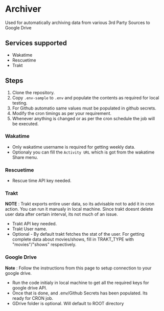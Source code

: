 # Archiver
Used for automatically archiving data from various 3rd Party Sources to Google Drive

## Services supported 
* Wakatime
* Rescuetime
* Trakt

## Steps
1. Clone the repository.
2. Copy `.env-sample` to `.env` and populate the contents as required for local testing.
3. For Github automatio same values must be populated in github secrets.
3. Modify the cron timings as per your requirement.
4. Whenever anything is changed or as per the cron schedule the job will be executed.


### Wakatime
* Only wakatime username is required for getting weekly data.
* Optionaly you can fill the `Activity URL` which is got from the wakatime Share menu.

### Rescuetime
* Rescue time API key needed.

### Trakt
**NOTE** : Trakt exports entire user data, so its advisable not to add it in cron action. You can run it manualy in local machine. Since trakt doesnt delete user data after certain interval, its not much of an issue.
* Trakt API key needed.
* Trakt User name.
* Optional - By default trakt fetches the stat of the user. For getting complete data about movies/shows, fill in TRAKT_TYPE with "movies"/"shows" respectively.

### Google Drive
**Note** : Follow the instructions from this page to setup connection to your google drive.

* Run the code initialy in local machine to get all the required keys for google drive API. 
* Once that is done, and .env/Github Secrets has been populated. Its ready for CRON job.
* GDrive folder is optional. Will default to ROOT directory